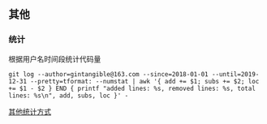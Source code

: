 ## 其他

### 统计

根据用户名时间段统计代码量

```
git log --author=gintangible@163.com --since=2018-01-01 --until=2019-12-31 --pretty=tformat: --numstat | awk '{ add += $1; subs += $2; loc += $1 - $2 } END { printf "added lines: %s, removed lines: %s, total lines: %s\n", add, subs, loc }' -
```

[其他统计方式](https://www.cnblogs.com/chenzhenfj/p/11249164.html)

